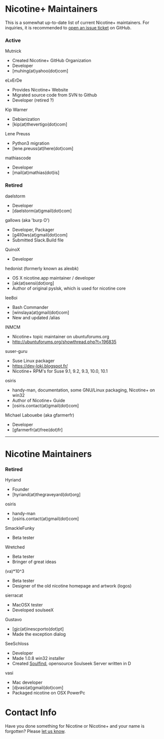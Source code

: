 # Nicotine+ Maintainers
This is a somewhat up-to-date list of current Nicotine+ maintainers. For inquiries, it is recommended to [open an issue ticket](https://github.com/Nicotine-Plus/nicotine-plus/issues) on GitHub.

### Active

Mutnick
- Created Nicotine+ GitHub Organization
- Developer
- [muhing(at)yahoo(dot)com]

eLvErDe
- Provides Nicotine+ Website
- Migrated source code from SVN to Github
- Developer (retired ?)

Kip Warner
- Debianization
- [kip(at)thevertigo(dot)com]

Lene Preuss
- Python3 migration
- [lene.preuss(at)here(dot)com]

mathiascode
- Developer
- [mail(at)mathias(dot)is]

### Retired

daelstorm
- Developer
- [daelstorm(at)gmail(dot)com]

gallows (aka 'burp O')
- Developer, Packager
- [g4ll0ws(at)gmail(dot)com]
- Submitted Slack.Build file

QuinoX
- Developer

hedonist (formerly known as alexbk)
- OS X nicotine.app maintainer / developer
- [ak(at)sensi(dot)org]
- Author of original pyslsk, which is used for nicotine core

lee8oi
- Bash Commander
- [winslaya(at)gmail(dot)com]
- New and updated /alias

INMCM
- Nicotine+ topic maintainer on ubuntuforums.org
- http://ubuntuforums.org/showthread.php?t=196835

suser-guru
- Suse Linux packager
- https://dev-loki.blogspot.fr/
- Nicotine+ RPM's for Suse 9.1, 9.2, 9.3, 10.0, 10.1

osiris
- handy-man, documentation, some GNU/Linux packaging, Nicotine+ on win32
- Author of Nicotine+ Guide
- [osiris.contact(at)gmail(dot)com]

Michael Labouebe (aka gfarmerfr)
- Developer
- [gfarmerfr(at)free(dot)fr]

---

# Nicotine Maintainers

### Retired

Hyriand
- Founder
- [hyriand(at)thegraveyard(dot)org]

osiris
- handy-man
- [osiris.contact(at)gmail(dot)com]

SmackleFunky
- Beta tester

Wretched
- Beta tester
- Bringer of great ideas

(va)\*10^3
- Beta tester
- Designer of the old nicotine homepage and artwork (logos)

sierracat
- MacOSX tester
- Developed soulseeX

Gustavo
- [gjc(at)inescporto(dot)pt]
- Made the exception dialog

SeeSchloss
- Developer
- Made 1.0.8 win32 installer
- Created [Soulfind](http://seeschloss.org/soulfind.html), opensource Soulseek Server written in D

vasi
- Mac developer
- [djvasi(at)gmail(dot)com]
- Packaged nicotine on OSX PowerPc


# Contact Info
Have you done something for Nicotine or Nicotine+ and your name is forgotten?
Please [let us know](https://github.com/Nicotine-Plus/nicotine-plus/issues).
